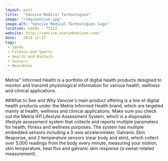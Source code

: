 ```yaml
---
layout: post
title:  "Vancive Medical Technologies"
image: "/img/vancive.jpg"
image-alt: "Vancive Medical Technologies logo"
location: Sands - 73132
website: http://vancive.averydennison.com/
date:   2014-12-17
tags:
 - Sands
 - Fitness and Sports
 - Health and Biotech
 - Sensors
 - Wearables
---
```


Metria™ Informed Health is a portfolio of digital health products designed to monitor and transmit physiological information for various health, wellness and clinical applications.

##What to See and Why
Vancive's main product offering is a line of digital health products under the Metria Informed Health brand, which are targeted mainly at health, wellness and clinical applications. Make sure you check out the Metria IH1 Lifestyle Assessment System, which is a disposable lifestyle assessment system that collects and reports multiple parameters for health, fitness and wellness purposes. The system has multiple embedded sensors including a 3-axis accelerometer, Galvanic Skin Response, and 2 temperature sensors (near body and skin), which collect over 5,000 readings from the body every minute, measuring your motion, skin temperature, heat flux and galvanic skin response (a sweat-related measurement). 